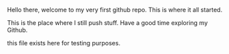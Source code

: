 Hello there, welcome to my very first github repo.
This is where it all started.

This is the place where I still push stuff.
Have a good time exploring my Github.

this file exists here for testing purposes.